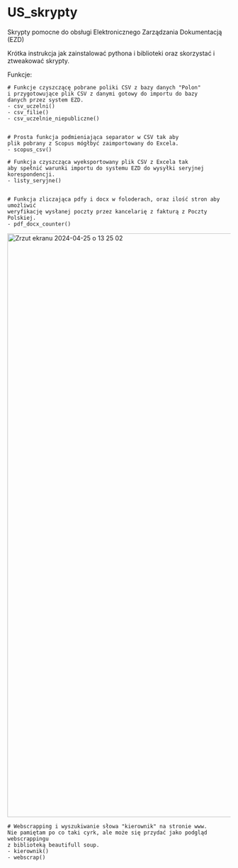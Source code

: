 # US_skrypty
Skrypty pomocne do obsługi Elektronicznego Zarządzania Dokumentacją (EZD)

Krótka instrukcja jak zainstalować pythona i biblioteki oraz skorzystać i ztweakować skrypty.

Funkcje:

    # Funkcje czyszczącę pobrane poliki CSV z bazy danych "Polon"
    i przygotowujące plik CSV z danymi gotowy do importu do bazy
    danych przez system EZD.
    - csv_uczelni()
    - csv_filie()
    - csv_uczelnie_niepubliczne()


    # Prosta funkcja podmieniająca separator w CSV tak aby
    plik pobrany z Scopus mógłbyć zaimportowany do Excela.
    - scopus_csv()

    # Funkcja czyszcząca wyeksportowany plik CSV z Excela tak
    aby spełnić warunki importu do systemu EZD do wysyłki seryjnej korespondencji.
    - listy_seryjne()


    # Funkcja zliczająca pdfy i docx w foloderach, oraz ilość stron aby umożliwić
    weryfikację wysłanej poczty przez kancelarię z fakturą z Poczty Polskiej.
    - pdf_docx_counter()
<img width="1317" alt="Zrzut ekranu 2024-04-25 o 13 25 02" src="https://github.com/dziadekGIT/US_skrypty/assets/53622677/6d913c93-53f3-44c8-8784-ff7b9b4e78c1">

    
    # Webscrapping i wyszukiwanie słowa "kierownik" na stronie www.
    Nie pamiętam po co taki cyrk, ale może się przydać jako podgląd webscrappingu 
    z biblioteką beautifull soup.
    - kierownik()
    - webscrap()


